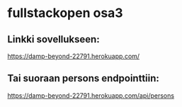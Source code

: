 # fullstackopen osa3

## Linkki sovellukseen:
https://damp-beyond-22791.herokuapp.com/

## Tai suoraan persons endpointtiin:
https://damp-beyond-22791.herokuapp.com/api/persons